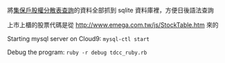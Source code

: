 將[集保戶股權分散表查詢](http://www.tdcc.com.tw/smWeb/QryStock.jsp)的資料全部抓到 sqlite 資料庫裡，方便日後語法查詢

上市上櫃的股票代碼是從 http://www.emega.com.tw/js/StockTable.htm 來的

Starting mysql server on Cloud9: `mysql-ctl start`

Debug the program: `ruby -r debug tdcc_ruby.rb`